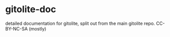 # gitolite-doc
detailed documentation for gitolite, split out from the main gitolite repo.  CC-BY-NC-SA (mostly)
